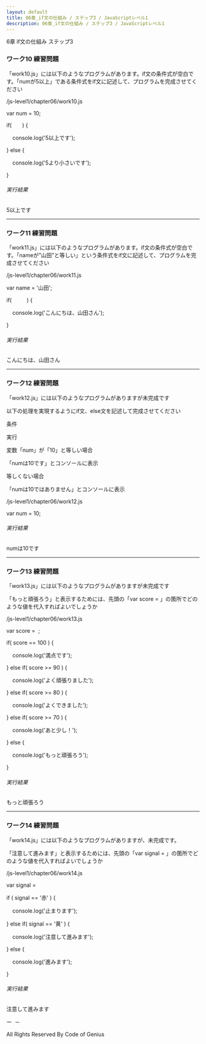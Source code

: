 ```yaml
---
layout: default
title: 06章_if文の仕組み / ステップ3 / JavaScriptレベル1
description: 06章_if文の仕組み / ステップ3 / JavaScriptレベル1
---
```



6章 if文の仕組み ステップ3

### ワーク10 練習問題

「work10.js」には以下のようなプログラムがあります。if文の条件式が空白です。「numが5以上」である条件式をif文に記述して、プログラムを完成させてください

/js-level1/chapter06/work10.js

var num = 10;

if(       ) {

    console.log('5以上です');

} else {

    console.log('5より小さいです');

}

###### 実行結果

5以上です

* * *

### ワーク11 練習問題

「work11.js」には以下のようなプログラムがあります。if文の条件式が空白です。「nameが”山田”と等しい」という条件式をif文に記述して、プログラムを完成させてください

/js-level1/chapter06/work11.js

var name = '山田';

if(          ) {

    console.log('こんにちは、山田さん');

}

###### 実行結果

こんにちは、山田さん

* * *

### ワーク12 練習問題

「work12.js」には以下のようなプログラムがありますが未完成です

以下の処理を実現するようにif文、else文を記述して完成させてください

条件

実行

変数「num」が「10」と等しい場合

「numは10です」とコンソールに表示

等しくない場合

「numは10ではありません」とコンソールに表示

/js-level1/chapter06/work12.js

var num = 10;

###### 実行結果

numは10です

* * *

### ワーク13 練習問題

「work13.js」には以下のようなプログラムがありますが未完成です

「もっと頑張ろう」と表示するためには、先頭の「var score = 」の箇所でどのような値を代入すればよいでしょうか

/js-level1/chapter06/work13.js

var score =  ;

if( score == 100 ) {

    console.log('満点です');

} else if( score >= 90 ) {

    console.log('よく頑張りました');

} else if( score >= 80 ) {

    console.log('よくできました');

} else if( score >= 70 ) {

    console.log('あと少し！');

} else {

    console.log('もっと頑張ろう');

}

###### 実行結果

もっと頑張ろう

* * *

### ワーク14 練習問題

「work14.js」には以下のようなプログラムがありますが、未完成です。

「注意して進みます」と表示するためには、先頭の「var signal = 」の箇所でどのような値を代入すればよいでしょうか

/js-level1/chapter06/work14.js

var signal =

if ( signal == '赤' ) {

    console.log('止まります');    

} else if( signal == '黄' ) {

    console.log('注意して進みます');

} else {

    console.log('進みます');

}

###### 実行結果

注意して進みます

ー  －

All Rights Reserved By Code of Genius


